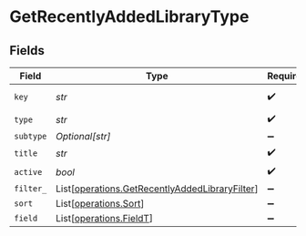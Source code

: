 # GetRecentlyAddedLibraryType


## Fields

| Field                                                                                                      | Type                                                                                                       | Required                                                                                                   | Description                                                                                                | Example                                                                                                    |
| ---------------------------------------------------------------------------------------------------------- | ---------------------------------------------------------------------------------------------------------- | ---------------------------------------------------------------------------------------------------------- | ---------------------------------------------------------------------------------------------------------- | ---------------------------------------------------------------------------------------------------------- |
| `key`                                                                                                      | *str*                                                                                                      | :heavy_check_mark:                                                                                         | N/A                                                                                                        | /library/sections/2/all?type=2                                                                             |
| `type`                                                                                                     | *str*                                                                                                      | :heavy_check_mark:                                                                                         | N/A                                                                                                        | filter                                                                                                     |
| `subtype`                                                                                                  | *Optional[str]*                                                                                            | :heavy_minus_sign:                                                                                         | N/A                                                                                                        | clip                                                                                                       |
| `title`                                                                                                    | *str*                                                                                                      | :heavy_check_mark:                                                                                         | N/A                                                                                                        | TV Shows                                                                                                   |
| `active`                                                                                                   | *bool*                                                                                                     | :heavy_check_mark:                                                                                         | N/A                                                                                                        | false                                                                                                      |
| `filter_`                                                                                                  | List[[operations.GetRecentlyAddedLibraryFilter](../../models/operations/getrecentlyaddedlibraryfilter.md)] | :heavy_minus_sign:                                                                                         | N/A                                                                                                        |                                                                                                            |
| `sort`                                                                                                     | List[[operations.Sort](../../models/operations/sort.md)]                                                   | :heavy_minus_sign:                                                                                         | N/A                                                                                                        |                                                                                                            |
| `field`                                                                                                    | List[[operations.FieldT](../../models/operations/fieldt.md)]                                               | :heavy_minus_sign:                                                                                         | N/A                                                                                                        |                                                                                                            |